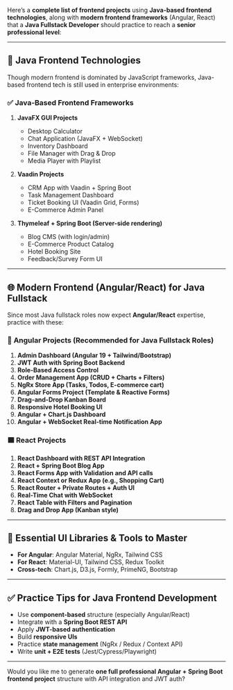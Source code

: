 Here’s a **complete list of frontend projects** using **Java-based frontend technologies**, along with **modern frontend frameworks** (Angular, React) that a **Java Fullstack Developer** should practice to reach a **senior professional level**:

---

## 🔷 **Java Frontend Technologies**

Though modern frontend is dominated by JavaScript frameworks, Java-based frontend tech is still used in enterprise environments:

### ✅ **Java-Based Frontend Frameworks**

1. **JavaFX GUI Projects**

   - Desktop Calculator
   - Chat Application (JavaFX + WebSocket)
   - Inventory Dashboard
   - File Manager with Drag & Drop
   - Media Player with Playlist

2. **Vaadin Projects**

   - CRM App with Vaadin + Spring Boot
   - Task Management Dashboard
   - Ticket Booking UI (Vaadin Grid, Forms)
   - E-Commerce Admin Panel

3. **Thymeleaf + Spring Boot (Server-side rendering)**

   - Blog CMS (with login/admin)
   - E-Commerce Product Catalog
   - Hotel Booking Site
   - Feedback/Survey Form UI

---

## 🌐 **Modern Frontend (Angular/React) for Java Fullstack**

Since most Java fullstack roles now expect **Angular/React** expertise, practice with these:

### 🔶 **Angular Projects (Recommended for Java Fullstack Roles)**

1. **Admin Dashboard (Angular 19 + Tailwind/Bootstrap)**
2. **JWT Auth with Spring Boot Backend**
3. **Role-Based Access Control**
4. **Order Management App (CRUD + Charts + Filters)**
5. **NgRx Store App (Tasks, Todos, E-commerce cart)**
6. **Angular Forms Project (Template & Reactive Forms)**
7. **Drag-and-Drop Kanban Board**
8. **Responsive Hotel Booking UI**
9. **Angular + Chart.js Dashboard**
10. **Angular + WebSocket Real-time Notification App**

### 🟦 **React Projects**

1. **React Dashboard with REST API Integration**
2. **React + Spring Boot Blog App**
3. **React Forms App with Validation and API calls**
4. **React Context or Redux App (e.g., Shopping Cart)**
5. **React Router + Private Routes + Auth UI**
6. **Real-Time Chat with WebSocket**
7. **React Table with Filters and Pagination**
8. **Drag and Drop App (Kanban style)**

---

## 🧰 **Essential UI Libraries & Tools to Master**

- **For Angular**: Angular Material, NgRx, Tailwind CSS
- **For React**: Material-UI, Tailwind CSS, Redux Toolkit
- **Cross-tech**: Chart.js, D3.js, Formly, PrimeNG, Bootstrap

---

## ✅ **Practice Tips for Java Frontend Development**

- Use **component-based** structure (especially Angular/React)
- Integrate with a **Spring Boot REST API**
- Apply **JWT-based authentication**
- Build **responsive UIs**
- Practice **state management** (NgRx / Redux / Context API)
- Write **unit + E2E tests** (Jest/Cypress/Playwright)

---

Would you like me to generate **one full professional Angular + Spring Boot frontend project** structure with API integration and JWT auth?
